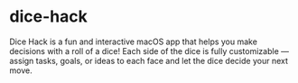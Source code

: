 # dice-hack
Dice Hack is a fun and interactive macOS app that helps you make decisions with a roll of a dice! Each side of the dice is fully customizable — assign tasks, goals, or ideas to each face and let the dice decide your next move.
